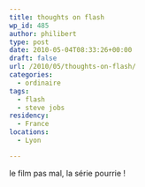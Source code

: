 ```yaml
---
title: thoughts on flash
wp_id: 485
author: philibert
type: post
date: 2010-05-04T08:33:26+00:00
draft: false
url: /2010/05/thoughts-on-flash/
categories:
  - ordinaire
tags:
  - flash
  - steve jobs
residency:
  - France
locations:
  - Lyon

---
```

le film pas mal, la série pourrie !